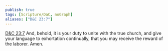 ```yaml
---
publish: true
tags: [Scripture/DaC, noGraph]
aliases: ["D&C 23:7"]
---
```

[D&C 23:7](https://churchofjesuschrist.org/study/scriptures/dc-testament/dc/23?lang=eng&id=p7#p7) And, behold, it is your duty to unite with the true church, and give your language to exhortation continually, that you may receive the reward of the laborer. Amen.





